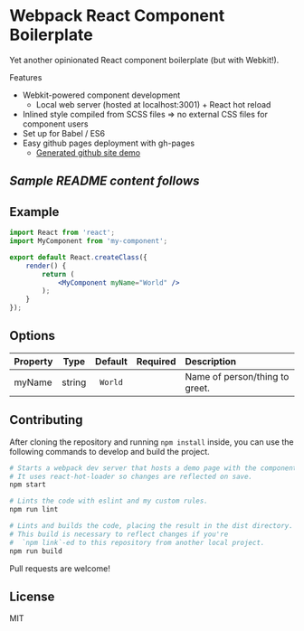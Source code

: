 # Webpack React Component Boilerplate

Yet another opinionated React component boilerplate (but with Webkit!).

Features
- Webkit-powered component development
    - Local web server (hosted at localhost:3001) + React hot reload
- Inlined style compiled from SCSS files => no external CSS files for component users
- Set up for Babel / ES6
- Easy github pages deployment with gh-pages
    - [Generated github site demo](https://fritz-c.github.io/webpack-react-component-boilerplate/)

## _Sample README content follows_

## Example

```jsx
import React from 'react';
import MyComponent from 'my-component';

export default React.createClass({
    render() {
        return (
            <MyComponent myName="World" />
        );
    }
});

```

## Options

Property            | Type   | Default        | Required | Description
:-------------------|:------:|:--------------:|:--------:|:----------------------------------------
myName              | string | `World`        |          | Name of person/thing to greet.

## Contributing

After cloning the repository and running `npm install` inside, you can use the following commands to develop and build the project.

```sh
# Starts a webpack dev server that hosts a demo page with the component.
# It uses react-hot-loader so changes are reflected on save.
npm start

# Lints the code with eslint and my custom rules.
npm run lint

# Lints and builds the code, placing the result in the dist directory.
# This build is necessary to reflect changes if you're 
#  `npm link`-ed to this repository from another local project.
npm run build
```

Pull requests are welcome!

## License

MIT
